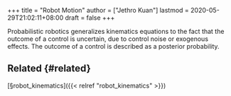 +++
title = "Robot Motion"
author = ["Jethro Kuan"]
lastmod = 2020-05-29T21:02:11+08:00
draft = false
+++

Probabilistic robotics generalizes kinematics equations to the fact
that the outcome of a control is uncertain, due to control noise or
exogenous effects. The outcome of a control is described as a
posterior probability.

## Related {#related}

[§robot\_kinematics]({{< relref "robot_kinematics" >}})
